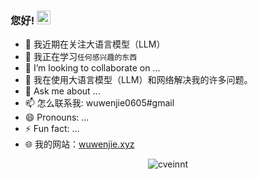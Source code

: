 ### 您好! <img src="https://media.giphy.com/media/hvRJCLFzcasrR4ia7z/giphy.gif" width="22">


- 🔭 我近期在关注大语言模型（LLM）
- 🌱 我正在学习`任何感兴趣的东西`
- 👯 I’m looking to collaborate on ...
- 🤔 我在使用大语言模型（LLM）和网络解决我的许多问题。
- 💬 Ask me about ...
- 📫 怎么联系我: wuwenjie0605#gmail
- 😄 Pronouns: ...
- ⚡ Fun fact: ...
- 🌐 我的网站：[wuwenjie.xyz](http://www.wuwenjie.xyz/)

<p align="center"> <img src="https://github-readme-stats.vercel.app/api?username=wuwenjie1992&count_private=false&show_icons=true&hide_border=true&theme=tokyonight" alt="cveinnt" />
